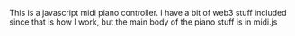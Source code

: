 This is a javascript midi piano controller. I have a bit of web3 stuff included since that is how 
I work, but the main body of the piano stuff is in midi.js
